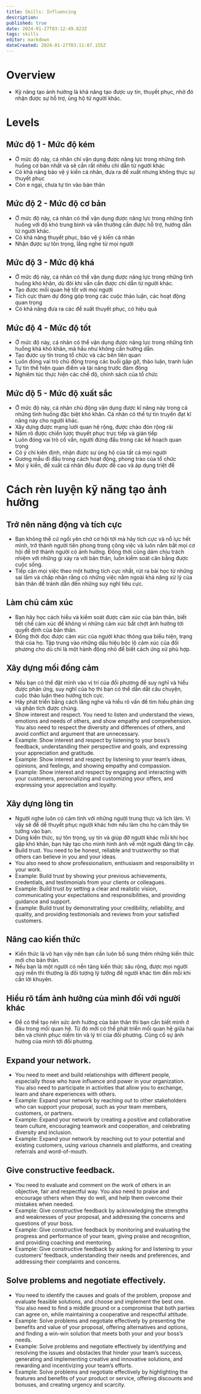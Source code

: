 ```yaml
---
title: Skills: Influencing
description: 
published: true
date: 2024-01-27T03:12:49.823Z
tags: skills
editor: markdown
dateCreated: 2024-01-27T03:11:07.155Z
---
```



  
# Overview
- Kỹ năng tạo ảnh hưởng là khả năng tạo được uy tín, thuyết phục, nhờ đó nhận được sự hỗ trợ, ủng hộ từ người khác.

# Levels

## Mức độ 1 - Mức độ kém

- Ở mức độ này, cá nhân chỉ vận dụng được năng lực trong những tình huống cơ bản nhất và sẽ cần rất nhiều chỉ dẫn từ người khác
- Có khả năng bảo vệ ý kiến cá nhân, đưa ra đề xuất nhưng không thực sự thuyết phục
- Còn e ngại, chưa tự tin vào bản thân

## Mức độ 2 - Mức độ cơ bản
- Ở mức độ này, cá nhân có thể vận dụng được năng lực trong những tình huống với độ khó trung bình và vẫn thường cần được hỗ trợ, hướng dẫn từ người khác.  
- Có khả năng thuyết phục, bảo vệ ý kiến cá nhân
- Nhận được sự tôn trọng, lắng nghe từ mọi người

## Mức độ 3 - Mức độ khá
- Ở mức độ này, cá nhân có thể vận dụng được năng lực trong những tình huống khó khăn, dù đôi khi vẫn cần được chỉ dẫn từ người khác.  
- Tạo được mối quan hệ tốt với mọi người
- Tích cực tham dự đóng góp trong các cuộc thảo luận, các hoạt động quan trọng
- Có khả năng đưa ra các đề xuất thuyết phục, có hiệu quả

## Mức độ 4 - Mức độ tốt
- Ở mức độ này, cá nhân có thể vận dụng được năng lực trong những tình huống khá khó khăn, mà hầu như không cần hướng dẫn.
- Tạo được uy tín trong tổ chức và các bên liên quan
- Luôn đóng vai trò chủ động trong các buổi gặp gỡ, thảo luận, tranh luận
- Tự tin thể hiện quan điểm và tài năng trước đám đông
- Nghiêm túc thực hiện các chế độ, chính sách của tổ chức

## Mức độ 5 - Mức độ xuất sắc
- Ở mức độ này, cá nhân chủ động vận dụng được kĩ năng này trong cả những tình huống đặc biệt khó khăn. Cá nhân có thể tự tin truyền đạt kĩ năng này cho người khác.  
- Xây dựng được mạng lưới quan hệ rộng, được chào đón rộng rãi
- Nắm rõ được chiến lược thuyết phục trực tiếp và gián tiếp
- Luôn đóng vai trò cố vấn, người đứng đầu trong các kế hoạch quan trọng
- Có ý chí kiên định, nhận được sự ủng hộ của tất cả mọi người
- Gương mẫu đi đầu trong cách hoạt động, phong trào của tổ chức
- Mọi ý kiến, đề xuất cá nhân đều được đề cao và áp dụng triệt để

# Cách rèn luyện kỹ năng tạo ảnh hưởng
## Trở nên năng động và tích cực
- Bạn không thể cứ ngồi yên chờ cơ hội tới mà hãy tích cực và nỗ lực hết mình, trở thành người tiên phong trong công việc và luôn nắm bắt mọi cơ hội để trở thành người có ảnh hưởng. Đồng thời cũng dám chịu trách nhiệm với những gì xảy ra với bản thân, luôn kiểm soát cân bằng được cuộc sống.  
- Tiếp cận mọi việc theo một hướng tích cực nhất, rút ra bài học từ những sai lầm và chấp nhận rằng có những việc nằm ngoài khả năng xử lý của bản thân để tránh dẫn đến những suy nghĩ tiêu cực.  
## Làm chủ cảm xúc
- Bạn hãy học cách hiểu và kiểm soát được cảm xúc của bản thân, biết tiết chế cảm xúc để không vì những cảm xúc bất chợt ảnh hưởng tới quyết định của bản thân.
- Đồng thời đọc được cảm xúc của người khác thông qua biểu hiện, trạng thái của họ. Tập trung vào những dấu hiệu bộc lộ cảm xúc của đối phương cho dù chỉ là một hành động nhỏ để biết cách ứng xử phù hợp.  
## Xây dựng mối đồng cảm
- Nếu bạn có thể đặt mình vào vị trí của đối phương để suy nghĩ và hiểu được phản ứng, suy nghĩ của họ thì bạn có thể dẫn dắt câu chuyện, cuộc thảo luận theo hướng tích cực.  
- Hãy phát triển bằng cách lắng nghe và hiểu rõ vấn đề tìm hiểu phản ứng và phân tích được chúng.
- Show interest and respect. You need to listen and understand the views, emotions and needs of others, and show empathy and comprehension. You also need to respect the diversity and differences of others, and avoid conflict and argument that are unnecessary.
- Example: Show interest and respect by listening to your boss’s feedback, understanding their perspective and goals, and expressing your appreciation and gratitude.
- Example: Show interest and respect by listening to your team’s ideas, opinions, and feelings, and showing empathy and compassion.
- Example: Show interest and respect by engaging and interacting with your customers, personalizing and customizing your offers, and expressing your appreciation and loyalty.
## Xây dựng lòng tin
- Người nghe luôn có cảm tình với những người trung thực và lịch lãm. Vì vậy sẽ để dễ thuyết phục người khác hơn nếu làm cho họ cảm thấy tin tưởng vào bạn.
- Dùng kiến thức, sự tôn trọng, uy tín và giúp đỡ người khác mỗi khi học gặp khó khăn, bạn hãy tạo cho mình hình ảnh về một người đáng tin cậy.  
- Build trust. You need to be honest, reliable and trustworthy so that others can believe in you and your ideas.
- You also need to show professionalism, enthusiasm and responsibility in your work.
- Example: Build trust by showing your previous achievements, credentials, and testimonials from your clients or colleagues.
- Example: Build trust by setting a clear and realistic vision, communicating your expectations and responsibilities, and providing guidance and support.
- Example: Build trust by demonstrating your credibility, reliability, and quality, and providing testimonials and reviews from your satisfied customers.
## Nâng cao kiến thức
- Kiến thức là vô hạn vậy nên bạn cần luôn bổ sung thêm những kiến thức mới cho bản thân.
- Nếu bạn là một người có nền tảng kiến thức sâu rộng, được mọi người quý mến thì thường là đối tượng lý tưởng để người khác tìm đến mỗi khi cần lời khuyên.  
## Hiểu rõ tầm ảnh hưởng của mình đối với người khác
- Để có thể tạo nên sức ảnh hưởng của bản thân thì bạn cần biết mình ở đâu trong mối quan hệ. Từ đó mới có thể phát triển mối quan hệ giữa hai bên và chinh phục niềm tin và lý trí của đối phương. Củng cố sự ảnh hưởng của mình tới đối phương.  
## Expand your network.
- You need to meet and build relationships with different people, especially those who have influence and power in your organization. You also need to participate in activities that allow you to exchange, learn and share experiences with others.
- Example: Expand your network by reaching out to other stakeholders who can support your proposal, such as your team members, customers, or partners.
- Example: Expand your network by creating a positive and collaborative team culture, encouraging teamwork and cooperation, and celebrating diversity and inclusion.
- Example: Expand your network by reaching out to your potential and existing customers, using various channels and platforms, and creating referrals and word-of-mouth.
## Give constructive feedback.
- You need to evaluate and comment on the work of others in an objective, fair and respectful way. You also need to praise and encourage others when they do well, and help them overcome their mistakes when needed.
- Example: Give constructive feedback by acknowledging the strengths and weaknesses of your proposal, and addressing the concerns and questions of your boss.
- Example: Give constructive feedback by monitoring and evaluating the progress and performance of your team, giving praise and recognition, and providing coaching and mentoring.
- Example: Give constructive feedback by asking for and listening to your customers’ feedback, understanding their needs and preferences, and addressing their complaints and concerns.
## Solve problems and negotiate effectively.
- You need to identify the causes and goals of the problem, propose and evaluate feasible solutions, and choose and implement the best one. You also need to find a middle ground or a compromise that both parties can agree on, while maintaining a cooperative and respectful attitude.
- Example: Solve problems and negotiate effectively by presenting the benefits and value of your proposal, offering alternatives and options, and finding a win-win solution that meets both your and your boss’s needs.
- Example: Solve problems and negotiate effectively by identifying and resolving the issues and obstacles that hinder your team’s success, generating and implementing creative and innovative solutions, and rewarding and incentivizing your team’s efforts.
- Example: Solve problems and negotiate effectively by highlighting the features and benefits of your product or service, offering discounts and bonuses, and creating urgency and scarcity.

